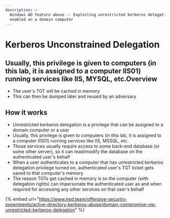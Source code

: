 ```yaml
---
description: >-
  Windows AD feature abuse -- Exploiting unrestricted kerberos delegation
  enabled on a domain computer
---
```


# Kerberos Unconstrained Delegation

## Usually, this privilege is given to computers (in this lab, it is assigned to a computer IIS01) running services like IIS, MYSQL, etc.Overview

* The user's TGT will be cached in memory
* This can then be dumped later and reused by an adversary

## How it works

* Unrestricted kerberos delegation is a privilege that can be assigned to a domain computer or a user
* Usually, this privilege is given to computers (in this lab, it is assigned to a computer IIS01) running services like IIS, MSSQL, etc.
* Those services usually require access to some back-end database (or some other server), so it can read/modify the database on the authenticated user's behalf
* When a user authenticates to a computer that has unrestricted kerberos delegation privilege turned on, authenticated user's TGT ticket gets saved to that computer's memory
* The reason TGTs get cached in memory is so the computer (with delegation rights) can impersonate the authenticated user as and when required for accessing any other services on that user's behalf

{% embed url="https://www.ired.team/offensive-security-experiments/active-directory-kerberos-abuse/domain-compromise-via-unrestricted-kerberos-delegation" %}
